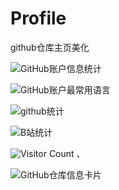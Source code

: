 # Profile
github仓库主页美化

![GitHub账户信息统计](https://github-stats.ubrong.com/api?username=Salianbooth&show_icons=true&theme=tokyonight) 



![GitHub账户最常用语言](https://github-stats.ubrong.com/api/top-langs/?username=Salianbooth&layout=compact&theme=tokyonight) 


![github统计](https://stats.justsong.cn/api/github?username=Salianbooth&theme=dark&lang=zh-CN)

![B站统计](https://stats.justsong.cn/api/bilibili/?id=325344551&theme=dark)

![Visitor Count](https://profile-counter.glitch.me/{Salianbooth}/count.svg) 、


![GitHub仓库信息卡片](https://github-stats.ubrong.com/api/pin/?username=Salianbooth&repo=Data_Structure_learning&theme=dark) 
